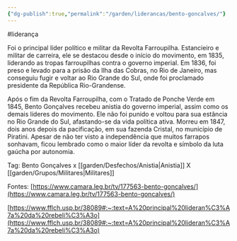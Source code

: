 ```yaml
---
{"dg-publish":true,"permalink":"/garden/liderancas/bento-goncalves/"}
---
```


#liderança

Foi o principal líder político e militar da Revolta Farroupilha. Estancieiro e militar de carreira, ele se destacou desde o início do movimento, em 1835, liderando as tropas farroupilhas contra o governo imperial. Em 1836, foi preso e levado para a prisão da Ilha das Cobras, no Rio de Janeiro, mas conseguiu fugir e voltar ao Rio Grande do Sul, onde foi proclamado presidente da República Rio-Grandense.

Após o fim da Revolta Farroupilha, com o Tratado de Ponche Verde em 1845, Bento Gonçalves recebeu anistia do governo imperial, assim como os demais líderes do movimento. Ele não foi punido e voltou para sua estância no Rio Grande do Sul, afastando-se da vida política ativa. Morreu em 1847, dois anos depois da pacificação, em sua fazenda Cristal, no município de Piratini. Apesar de não ter visto a independência que muitos farrapos sonhavam, ficou lembrado como o maior líder da revolta e símbolo da luta gaúcha por autonomia.

Tag: Bento Gonçalves x [[garden/Desfechos/Anistia\|Anistia]] X [[garden/Grupos/Militares\|Militares]]

Fontes: [https://www.camara.leg.br/tv/177563-bento-goncalves/](https://www.camara.leg.br/tv/177563-bento-goncalves/)

[https://www.fflch.usp.br/38089#:~:text=A%20principal%20lideran%C3%A7a%20da%20rebeli%C3%A3o](https://www.fflch.usp.br/38089#:~:text=A%20principal%20lideran%C3%A7a%20da%20rebeli%C3%A3o)